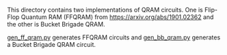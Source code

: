 This directory contains two implementations of QRAM circuits. One is Flip-Flop Quantum RAM (FFQRAM) from https://arxiv.org/abs/1901.02362 and the other is Bucket Brigade QRAM.

[gen_ff_qram.py](gen_ff_qram.py) generates FFQRAM circuits and [gen_bb_qram.py](gen_bb_qram.py) generates a Bucket Brigade QRAM circuit.